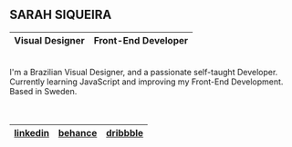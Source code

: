 ## SARAH SIQUEIRA
| Visual Designer     | Front-End Developer
| :---        |    :--- 
<br >
I'm a Brazilian Visual Designer, and a passionate self-taught Developer.
<br >
Currently learning JavaScript and improving my Front-End Development.
<br >
Based in Sweden. 
<br >
<br >
<br >

|     [linkedin](https://www.linkedin.com/in/sarah-siqueira)     |      [behance](https://www.behance.net/sarah-siqueira)     |     [dribbble](https://dribbble.com/asterism0s)      |
|      :----:       |       :----:     |       :----:     |

